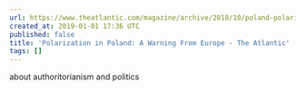 ```yaml
---
url: https://www.theatlantic.com/magazine/archive/2018/10/poland-polarization/568324/
created_at: 2019-01-01 17:36 UTC
published: false
title: 'Polarization in Poland: A Warning From Europe - The Atlantic'
tags: []
---
```


about authoritorianism and politics
